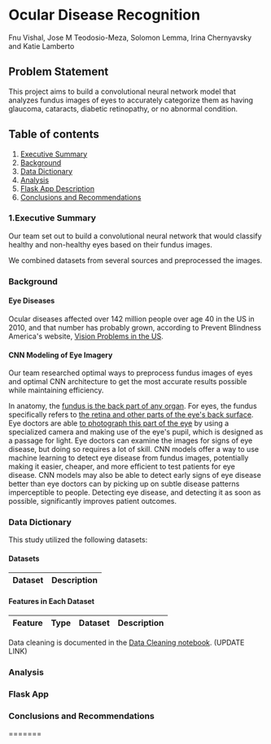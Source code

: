 # Ocular Disease Recognition

Fnu Vishal, Jose M Teodosio-Meza, Solomon Lemma, Irina Chernyavsky and Katie Lamberto

## Problem Statement

This project aims to build a convolutional neural network model that analyzes fundus images of eyes to accurately categorize them as having glaucoma, cataracts, diabetic retinopathy, or no abnormal condition.  

## Table of contents
1. [Executive Summary](#exec)
2. [Background](#back)
3. [Data Dictionary](#data)
4. [Analysis](#analysis)
5. [Flask App Description](#flask)
6. [Conclusions and Recommendations](#concl)


### 1.Executive Summary

Our team set out to build a convolutional neural network that would classify healthy and non-healthy eyes based on their fundus images.

We combined datasets from several sources and preprocessed the images.




### Background

#### Eye Diseases

Ocular diseases affected over 142 million people over age 40 in the US in 2010, and that number has probably grown, according to Prevent Blindness America's website, [Vision Problems in the US](http://www.visionproblemsus.org/index.html).

#### CNN Modeling of Eye Imagery
Our team researched optimal ways to preprocess fundus images of eyes and optimal CNN architecture to get the most accurate results possible while maintaining efficiency.

In anatomy, the [fundus is the back part of any organ]('https://medical-dictionary.thefreedictionary.com/fundus'). For eyes, the fundus specifically refers to [the retina and other parts of the eye's back surface]('https://www.aao.org/eye-health/anatomy/fundus'). Eye doctors are able [to photograph this part of the eye](https://www.opsweb.org/page/fundusphotography) by using a specialized camera and making use of the eye's pupil, which is designed as a passage for light. Eye doctors can examine the images for signs of eye disease, but doing so requires a lot of skill. CNN models offer a way to use machine learning to detect eye disease from fundus images, potentially making it easier, cheaper, and more efficient to test patients for eye disease. CNN models may also be able to detect early signs of eye disease better than eye doctors can by picking up on subtle disease patterns imperceptible to people. Detecting eye disease, and detecting it as soon as possible, significantly improves patient outcomes.





### Data Dictionary

This study utilized the following datasets:


#### Datasets
|Dataset|Description|
|:---|:---|


#### Features in Each Dataset
|Feature|Type|Dataset|Description|
|:---|:---|:---|:---|



Data cleaning is documented in the [Data Cleaning notebook](../code/cleaning.ipynb). (UPDATE LINK)

### Analysis


### Flask App



### Conclusions and Recommendations
=======